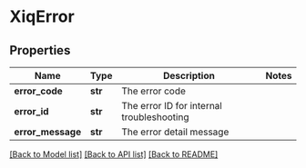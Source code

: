 # XiqError

## Properties
Name | Type | Description | Notes
------------ | ------------- | ------------- | -------------
**error_code** | **str** | The error code | 
**error_id** | **str** | The error ID for internal troubleshooting | 
**error_message** | **str** | The error detail message | 

[[Back to Model list]](../README.md#documentation-for-models) [[Back to API list]](../README.md#documentation-for-api-endpoints) [[Back to README]](../README.md)


